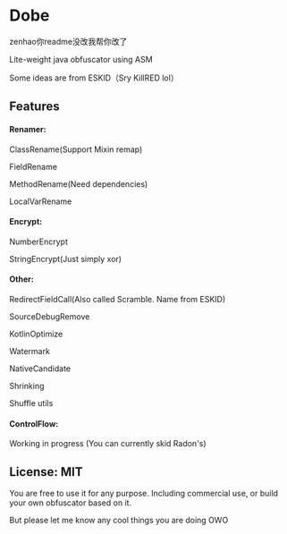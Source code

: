 # Dobe
zenhao你readme没改我帮你改了

Lite-weight java obfuscator using ASM

Some ideas are from ESKID（Sry KillRED lol）

## Features

#### Renamer:

ClassRename(Support Mixin remap)

FieldRename 

MethodRename(Need dependencies) 

LocalVarRename

#### Encrypt:

NumberEncrypt 

StringEncrypt(Just simply xor)

#### Other:

RedirectFieldCall(Also called Scramble. Name from ESKID)

SourceDebugRemove

KotlinOptimize

Watermark

NativeCandidate

Shrinking

Shuffle utils

#### ControlFlow:

Working in progress (You can currently skid Radon's)

## License: MIT

You are free to use it for any purpose. Including commercial use, or build your own obfuscator based on it.

But please let me know any cool things you are doing OWO

